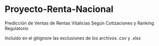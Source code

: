 # Proyecto-Renta-Nacional
Predicción de Ventas de Rentas Vitalicias Según Cotizaciones y Ranking Regulatorio

Incluido en el gitignore las exclusiones de los archivos .csv y .xlsx
